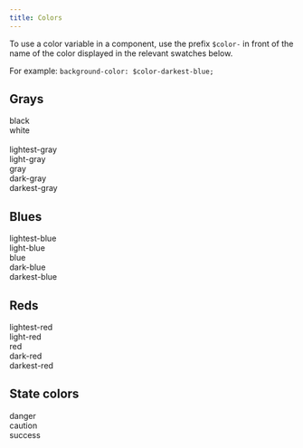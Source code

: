 ```yaml
---
title: Colors
---
```


To use a color variable in a component, use the prefix <code>$color-</code> in front of the name of the color displayed in the relevant swatches below.

For example: <code>background-color: $color-darkest-blue;</code>

## Grays

<div class="swatch swatch--black">
  <div class="swatch__label">
    black
  </div>
</div>
<div class="swatch swatch--white">
  <div class="swatch__label">
    white
  </div>
</div>
<br>
<div class="swatch swatch--lightest-gray">
  <div class="swatch__label">
    lightest-gray
  </div>
</div>
<div class="swatch swatch--light-gray">
  <div class="swatch__label">
    light-gray
  </div>
</div>
<div class="swatch swatch--gray">
  <div class="swatch__label">
    gray
  </div>
</div>
<div class="swatch swatch--dark-gray">
  <div class="swatch__label">
    dark-gray
  </div>
</div>
<div class="swatch swatch--darkest-gray">
  <div class="swatch__label">
    darkest-gray
  </div>
</div>

## Blues

<div class="swatch swatch--lightest-blue">
  <div class="swatch__label">
    lightest-blue
  </div>
</div>
<div class="swatch swatch--light-blue">
  <div class="swatch__label">
    light-blue
  </div>
</div>
<div class="swatch swatch--blue">
  <div class="swatch__label">
    blue
  </div>
</div>
<div class="swatch swatch--dark-blue">
  <div class="swatch__label">
    dark-blue
  </div>
</div>
<div class="swatch swatch--darkest-blue">
  <div class="swatch__label">
    darkest-blue
  </div>
</div>

## Reds

<div class="swatch swatch--lightest-red">
  <div class="swatch__label">
    lightest-red
  </div>
</div>
<div class="swatch swatch--light-red">
  <div class="swatch__label">
    light-red
  </div>
</div>
<div class="swatch swatch--red">
  <div class="swatch__label">
    red
  </div>
</div>
<div class="swatch swatch--dark-red">
  <div class="swatch__label">
    dark-red
  </div>
</div>
<div class="swatch swatch--darkest-red">
  <div class="swatch__label">
    darkest-red
  </div>
</div>

## State colors

<div class="swatch swatch--danger">
  <div class="swatch__label">
    danger
  </div>
</div>
<div class="swatch swatch--caution">
  <div class="swatch__label">
    caution
  </div>
</div>
<div class="swatch swatch--success">
  <div class="swatch__label">
    success
  </div>
</div>
